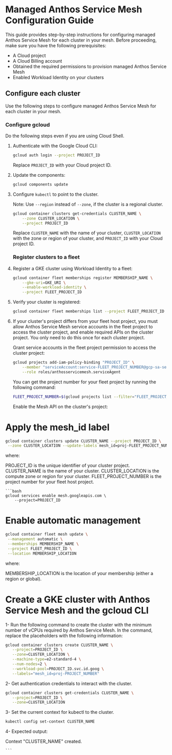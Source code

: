 # Managed Anthos Service Mesh Configuration Guide

This guide provides step-by-step instructions for configuring managed Anthos Service Mesh for each cluster in your mesh. Before proceeding, make sure you have the following prerequisites:

- A Cloud project
- A Cloud Billing account
- Obtained the required permissions to provision managed Anthos Service Mesh
- Enabled Workload Identity on your clusters
## Configure each cluster

Use the following steps to configure managed Anthos Service Mesh for each cluster in your mesh.

### Configure gcloud

Do the following steps even if you are using Cloud Shell.

1. Authenticate with the Google Cloud CLI:

    ```bash
    gcloud auth login --project PROJECT_ID
    ```

    Replace `PROJECT_ID` with your Cloud project ID.

2. Update the components:

    ```bash
    gcloud components update
    ```

3. Configure `kubectl` to point to the cluster.

   Note: Use `--region` instead of `--zone`, if the cluster is a regional cluster.

    ```bash
    gcloud container clusters get-credentials CLUSTER_NAME \
        --zone CLUSTER_LOCATION \
        --project PROJECT_ID
    ```

    Replace `CLUSTER_NAME` with the name of your cluster, `CLUSTER_LOCATION` with the zone or region of your cluster, and `PROJECT_ID` with your Cloud project ID.


   ### Register clusters to a fleet

1. Register a GKE cluster using Workload Identity to a fleet:

    ```bash
    gcloud container fleet memberships register MEMBERSHIP_NAME \
        --gke-uri=GKE_URI \
        --enable-workload-identity \
        --project FLEET_PROJECT_ID
    ```

2. Verify your cluster is registered:

    ```bash
    gcloud container fleet memberships list --project FLEET_PROJECT_ID
    ```

3. If your cluster's project differs from your fleet host project, you must allow Anthos Service Mesh service accounts in the fleet project to access the cluster project, and enable required APIs on the cluster project. You only need to do this once for each cluster project.


   Grant service accounts in the fleet project permission to access the cluster project:

    ```bash
    gcloud projects add-iam-policy-binding "PROJECT_ID" \
        --member "serviceAccount:service-FLEET_PROJECT_NUMBER@gcp-sa-servicemesh.iam.gserviceaccount.com" \
        --role roles/anthosservicemesh.serviceAgent
    ```

   You can get the project number for your fleet project by running the following command:

    ```bash
    FLEET_PROJECT_NUMBER=$(gcloud projects list --filter="FLEET_PROJECT_ID" --format="value(PROJECT_NUMBER)")
    ```

   Enable the Mesh API on the cluster's project:


# Apply the mesh_id label
 ```bash
gcloud container clusters update CLUSTER_NAME --project PROJECT_ID \
  --zone CLUSTER_LOCATION --update-labels mesh_id=proj-FLEET_PROJECT_NUMBER
 ```
where:

PROJECT_ID is the unique identifier of your cluster project.
CLUSTER_NAME is the name of your cluster.
CLUSTER_LOCATION is the compute zone or region for your cluster.
FLEET_PROJECT_NUMBER is the project number for your fleet host project.

    ```bash
    gcloud services enable mesh.googleapis.com \
        --project=PROJECT_ID



# Enable automatic management
 ```bash
 gcloud container fleet mesh update \
  --management automatic \
  --memberships MEMBERSHIP_NAME \
  --project FLEET_PROJECT_ID \
  --location MEMBERSHIP_LOCATION
``` 
where:

MEMBERSHIP_LOCATION is the location of your membership (either a region or global).

# Create a GKE cluster with Anthos Service Mesh and the gcloud CLI

1- Run the following command to create the cluster with the minimum number of vCPUs required by Anthos Service Mesh. In the command, replace the placeholders with the following information:

 ```bash
gcloud container clusters create CLUSTER_NAME \
    --project=PROJECT_ID \
    --zone=CLUSTER_LOCATION \
    --machine-type=e2-standard-4 \
    --num-nodes=2 \
    --workload-pool=PROJECT_ID.svc.id.goog \
    --labels="mesh_id=proj-PROJECT_NUMBER"
 ```
2- Get authentication credentials to interact with the cluster.

 ```bash
gcloud container clusters get-credentials CLUSTER_NAME \
    --project=PROJECT_ID \
    --zone=CLUSTER_LOCATION
```  
3- Set the current context for kubectl to the cluster.

 ```bash
kubectl config set-context CLUSTER_NAME
 ```
4- Expected output:

Context "CLUSTER_NAME" created.

    ```

